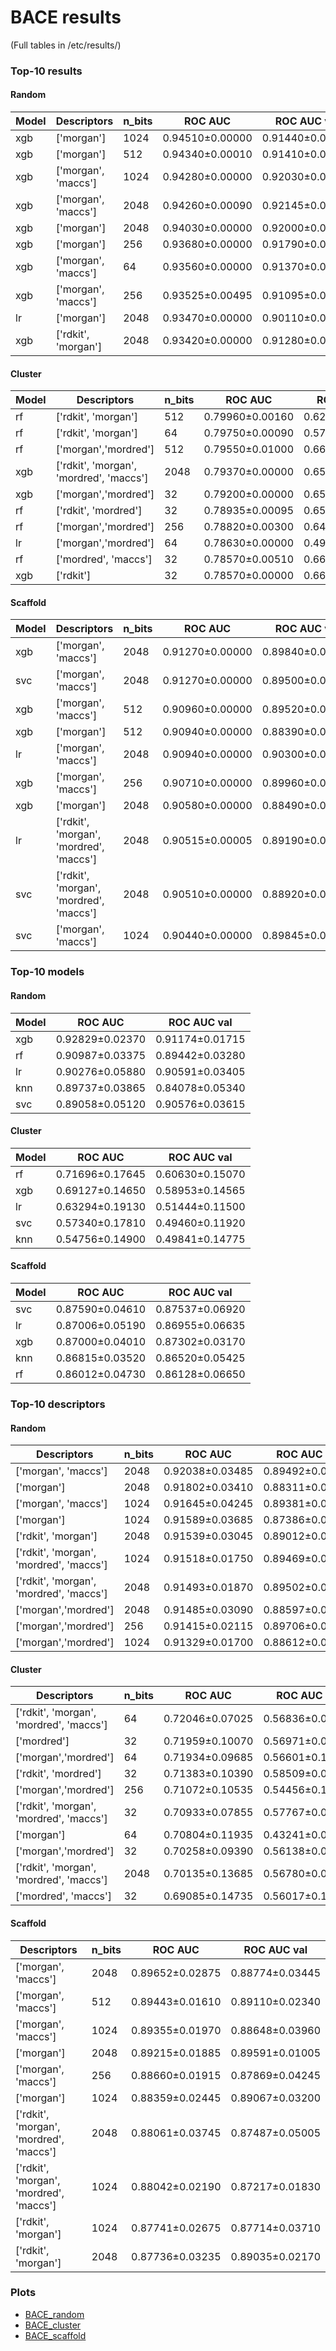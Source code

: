 # BACE results
(Full tables in /etc/results/)
### Top-10 results
#### Random
| Model | Descriptors         | n_bits | ROC AUC         | ROC AUC val     |
|-------|---------------------|--------|-----------------|-----------------|
| xgb   | ['morgan']          | 1024   | 0.94510±0.00000 | 0.91440±0.00000 |
| xgb   | ['morgan']          | 512    | 0.94340±0.00010 | 0.91410±0.00030 |
| xgb   | ['morgan', 'maccs'] | 1024   | 0.94280±0.00000 | 0.92030±0.00000 |
| xgb   | ['morgan', 'maccs'] | 2048   | 0.94260±0.00090 | 0.92145±0.00535 |
| xgb   | ['morgan']          | 2048   | 0.94030±0.00000 | 0.92000±0.00000 |
| xgb   | ['morgan']          | 256    | 0.93680±0.00000 | 0.91790±0.00000 |
| xgb   | ['morgan', 'maccs'] | 64     | 0.93560±0.00000 | 0.91370±0.00000 |
| xgb   | ['morgan', 'maccs'] | 256    | 0.93525±0.00495 | 0.91095±0.00325 |
| lr    | ['morgan']          | 2048   | 0.93470±0.00000 | 0.90110±0.00010 |
| xgb   | ['rdkit', 'morgan'] | 2048   | 0.93420±0.00000 | 0.91280±0.00000 |

#### Cluster
| Model | Descriptors                             | n_bits | ROC AUC         | ROC AUC val     |
|-------|-----------------------------------------|--------|-----------------|-----------------|
| rf    | ['rdkit', 'morgan']                     | 512    | 0.79960±0.00160 | 0.62100±0.03320 |
| rf    | ['rdkit', 'morgan']                     | 64     | 0.79750±0.00090 | 0.57305±0.00065 |
| rf    | ['morgan','mordred']                    | 512    | 0.79550±0.01000 | 0.66335±0.00855 |
| xgb   | ['rdkit', 'morgan', 'mordred', 'maccs'] | 2048   | 0.79370±0.00000 | 0.65630±0.00000 |
| xgb   | ['morgan','mordred']                    | 32     | 0.79200±0.00000 | 0.65580±0.00000 |
| rf    | ['rdkit', 'mordred']                    | 32     | 0.78935±0.00095 | 0.65205±0.00645 |
| rf    | ['morgan','mordred']                    | 256    | 0.78820±0.00300 | 0.64375±0.02805 |
| lr    | ['morgan','mordred']                    | 64     | 0.78630±0.00000 | 0.49535±0.00005 |
| rf    | ['mordred', 'maccs']                    | 32     | 0.78570±0.00510 | 0.66400±0.00100 |
| xgb   | ['rdkit']                               | 32     | 0.78570±0.00000 | 0.66250±0.00000 |

#### Scaffold
| Model | Descriptors                             | n_bits | ROC AUC         | ROC AUC val     |
|-------|-----------------------------------------|--------|-----------------|-----------------|
| xgb   | ['morgan', 'maccs']                     | 2048   | 0.91270±0.00000 | 0.89840±0.00000 |
| svc   | ['morgan', 'maccs']                     | 2048   | 0.91270±0.00000 | 0.89500±0.00000 |
| xgb   | ['morgan', 'maccs']                     | 512    | 0.90960±0.00000 | 0.89520±0.00000 |
| xgb   | ['morgan']                              | 512    | 0.90940±0.00000 | 0.88390±0.00000 |
| lr    | ['morgan', 'maccs']                     | 2048   | 0.90940±0.00000 | 0.90300±0.00000 |
| xgb   | ['morgan', 'maccs']                     | 256    | 0.90710±0.00000 | 0.89960±0.00000 |
| xgb   | ['morgan']                              | 2048   | 0.90580±0.00000 | 0.88490±0.00000 |
| lr    | ['rdkit', 'morgan', 'mordred', 'maccs'] | 2048   | 0.90515±0.00005 | 0.89190±0.00010 |
| svc   | ['rdkit', 'morgan', 'mordred', 'maccs'] | 2048   | 0.90510±0.00000 | 0.88920±0.00000 |
| svc   | ['morgan', 'maccs']                     | 1024   | 0.90440±0.00000 | 0.89845±0.00015 |

### Top-10 models
#### Random
| Model | ROC AUC         | ROC AUC val     |
|-------|-----------------|-----------------|
| xgb   | 0.92829±0.02370 | 0.91174±0.01715 |
| rf    | 0.90987±0.03375 | 0.89442±0.03280 |
| lr    | 0.90276±0.05880 | 0.90591±0.03405 |
| knn   | 0.89737±0.03865 | 0.84078±0.05340 |
| svc   | 0.89058±0.05120 | 0.90576±0.03615 |

#### Cluster
| Model | ROC AUC         | ROC AUC val     |
|-------|-----------------|-----------------|
| rf    | 0.71696±0.17645 | 0.60630±0.15070 |
| xgb   | 0.69127±0.14650 | 0.58953±0.14565 |
| lr    | 0.63294±0.19130 | 0.51444±0.11500 |
| svc   | 0.57340±0.17810 | 0.49460±0.11920 |
| knn   | 0.54756±0.14900 | 0.49841±0.14775 |

#### Scaffold
| Model | ROC AUC         | ROC AUC val     |
|-------|-----------------|-----------------|
| svc   | 0.87590±0.04610 | 0.87537±0.06920 |
| lr    | 0.87006±0.05190 | 0.86955±0.06635 |
| xgb   | 0.87000±0.04010 | 0.87302±0.03170 |
| knn   | 0.86815±0.03520 | 0.86520±0.05425 |
| rf    | 0.86012±0.04730 | 0.86128±0.06650 |

### Top-10 descriptors
#### Random
| Descriptors                             | n_bits | ROC AUC         | ROC AUC val     |
|-----------------------------------------|--------|-----------------|-----------------|
| ['morgan', 'maccs']                     | 2048   | 0.92038±0.03485 | 0.89492±0.05490 |
| ['morgan']                              | 2048   | 0.91802±0.03410 | 0.88311±0.05900 |
| ['morgan', 'maccs']                     | 1024   | 0.91645±0.04245 | 0.89381±0.06035 |
| ['morgan']                              | 1024   | 0.91589±0.03685 | 0.87386±0.06380 |
| ['rdkit', 'morgan']                     | 2048   | 0.91539±0.03045 | 0.89012±0.05040 |
| ['rdkit', 'morgan', 'mordred', 'maccs'] | 1024   | 0.91518±0.01750 | 0.89469±0.04070 |
| ['rdkit', 'morgan', 'mordred', 'maccs'] | 2048   | 0.91493±0.01870 | 0.89502±0.05240 |
| ['morgan','mordred']                    | 2048   | 0.91485±0.03090 | 0.88597±0.04325 |
| ['morgan','mordred']                    | 256    | 0.91415±0.02115 | 0.89706±0.02955 |
| ['morgan','mordred']                    | 1024   | 0.91329±0.01700 | 0.88612±0.05660 |

#### Cluster
| Descriptors                             | n_bits | ROC AUC         | ROC AUC val     |
|-----------------------------------------|--------|-----------------|-----------------|
| ['rdkit', 'morgan', 'mordred', 'maccs'] | 64     | 0.72046±0.07025 | 0.56836±0.08655 |
| ['mordred']                             | 32     | 0.71959±0.10070 | 0.56971±0.09405 |
| ['morgan','mordred']                    | 64     | 0.71934±0.09685 | 0.56601±0.13400 |
| ['rdkit', 'mordred']                    | 32     | 0.71383±0.10390 | 0.58509±0.06530 |
| ['morgan','mordred']                    | 256    | 0.71072±0.10535 | 0.54456±0.12620 |
| ['rdkit', 'morgan', 'mordred', 'maccs'] | 32     | 0.70933±0.07855 | 0.57767±0.09685 |
| ['morgan']                              | 64     | 0.70804±0.11935 | 0.43241±0.08315 |
| ['morgan','mordred']                    | 32     | 0.70258±0.09390 | 0.56138±0.08675 |
| ['rdkit', 'morgan', 'mordred', 'maccs'] | 2048   | 0.70135±0.13685 | 0.56780±0.07015 |
| ['mordred', 'maccs']                    | 32     | 0.69085±0.14735 | 0.56017±0.10345 |

#### Scaffold
| Descriptors                             | n_bits | ROC AUC         | ROC AUC val     |
|-----------------------------------------|--------|-----------------|-----------------|
| ['morgan', 'maccs']                     | 2048   | 0.89652±0.02875 | 0.88774±0.03445 |
| ['morgan', 'maccs']                     | 512    | 0.89443±0.01610 | 0.89110±0.02340 |
| ['morgan', 'maccs']                     | 1024   | 0.89355±0.01970 | 0.88648±0.03960 |
| ['morgan']                              | 2048   | 0.89215±0.01885 | 0.89591±0.01005 |
| ['morgan', 'maccs']                     | 256    | 0.88660±0.01915 | 0.87869±0.04245 |
| ['morgan']                              | 1024   | 0.88359±0.02445 | 0.89067±0.03200 |
| ['rdkit', 'morgan', 'mordred', 'maccs'] | 2048   | 0.88061±0.03745 | 0.87487±0.05005 |
| ['rdkit', 'morgan', 'mordred', 'maccs'] | 1024   | 0.88042±0.02190 | 0.87217±0.01830 |
| ['rdkit', 'morgan']                     | 1024   | 0.87741±0.02675 | 0.87714±0.03710 |
| ['rdkit', 'morgan']                     | 2048   | 0.87736±0.03235 | 0.89035±0.02170 |


### Plots
- [BACE_random](../master/etc/preprocessed_bace_random/bace_random_results.md)
- [BACE_cluster](../master/etc/preprocessed_bace_cluster/bace_cluster_results.md)
- [BACE_scaffold](../master/etc/preprocessed_bace_scaffold/bace_scaffold_results.md)
